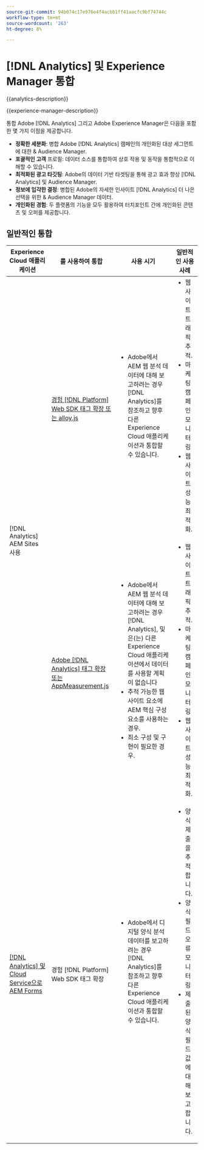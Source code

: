 ```yaml
---
source-git-commit: 94b074c17e976e4f4acbb1ff41aacfc9bf74744c
workflow-type: tm+mt
source-wordcount: '263'
ht-degree: 8%

---
```



# [!DNL Analytics] 및 Experience Manager 통합

{{analytics-description}}

{{experience-manager-description}}

통합 Adobe [!DNL Analytics] 그리고 Adobe Experience Manager은 다음을 포함한 몇 가지 이점을 제공합니다.

+ **정확한 세분화**: 병합 Adobe [!DNL Analytics] 캠페인의 개인화된 대상 세그먼트에 대한 &amp; Audience Manager.
+ **포괄적인 고객** 프로필: 데이터 소스를 통합하여 상호 작용 및 동작을 통합적으로 이해할 수 있습니다.
+ **최적화된 광고 타깃팅**: Adobe의 데이터 기반 타겟팅을 통해 광고 효과 향상 [!DNL Analytics] 및 Audience Manager.
+ **정보에 입각한 결정**: 병합된 Adobe의 자세한 인사이트 [!DNL Analytics] 더 나은 선택을 위한 &amp; Audience Manager 데이터.
+ **개인화된 경험**: 두 플랫폼의 기능을 모두 활용하여 터치포인트 간에 개인화된 콘텐츠 및 오퍼를 제공합니다.

## 일반적인 통합

<table>
    <thead>
        <tr>
            <th>Experience Cloud 애플리케이션</th>
            <th>를 사용하여 통합</th>
            <th>사용 시기</th>
            <th>일반적인 사용 사례</th>
        </tr>
    </thead>
    <tbody>
        <tr>
            <td rowspan="2">[!DNL Analytics] AEM Sites 사용</a></td>
            <td><a href="https://experienceleague.adobe.com/docs/experience-manager-learn/sites/integrations/experience-platform/analytics-using-web-sdk.html" target="_blank" rel="noreferrer">경험 [!DNL Platform] Web SDK 태그 확장 또는 alloy.js</a></td>
            <td>
                <ul style="margin-top: 0;">
                    <li>Adobe에서 AEM 웹 분석 데이터에 대해 보고하려는 경우 [!DNL Analytics]를 참조하고 향후 다른 Experience Cloud 애플리케이션과 통합할 수 있습니다.</li>
                </ul>
            </td>
            <td>
                <ul style="margin-top: 0;">
                  <li>웹 사이트 트래픽 추적.</li>
                  <li>마케팅 캠페인 모니터링</li>
                  <li>웹 사이트 성능 최적화.</li>
                </ul>
            </td>
        </tr>
        <tr>
            <td><a href="https://experienceleague.adobe.com/docs/experience-manager-learn/sites/integrations/analytics/collect-data-analytics.html" target="_blank" rel="noreferrer">Adobe [!DNL Analytics] 태그 확장 또는 AppMeasurement.js</a></td>
            <td>
                <ul style="margin-top: 0;">
                    <li>Adobe에서 AEM 웹 분석 데이터에 대해 보고하려는 경우 [!DNL Analytics], 및 은(는) 다른 Experience Cloud 애플리케이션에서 데이터를 사용할 계획이 없습니다</li>
                    <li>추적 가능한 웹 사이트 요소에 AEM 핵심 구성 요소를 사용하는 경우.</li>
                    <li>최소 구성 및 구현이 필요한 경우.</li>
                </ul>
            </td>
            <td>
                <ul style="margin-top: 0;">
                  <li>웹 사이트 트래픽 추적.</li>
                  <li>마케팅 캠페인 모니터링</li>
                  <li>웹 사이트 성능 최적화.</li>
                </ul>
            </td>
        </tr>
        <tr>
            <td><a href="https://experienceleague.adobe.com/docs/experience-manager-learn/cloud-service/forms/forms-and-analytics/introduction.html" target="_blank" rel="noreferrer">[!DNL Analytics] 및 Cloud Service으로 AEM Forms</a></td>
            <td>경험 [!DNL Platform] Web SDK 태그 확장</td>
            <td>
              <ul style="margin-top: 0;">
                <li>Adobe에서 디지털 양식 분석 데이터를 보고하려는 경우 [!DNL Analytics]를 참조하고 향후 다른 Experience Cloud 애플리케이션과 통합할 수 있습니다.</li>
              </ul>
            </td>
            <td>
                <ul style="margin-top: 0;">
                  <li>양식 제출을 추적합니다.</li>
                  <li>양식 필드 오류 모니터링</li>
                  <li>제출된 양식 필드 값에 대해 보고합니다.</li>
                </ul>
            </td>
        </tr>
    </tbody>          
</table>
